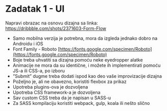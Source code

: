# Zadatak 1 - UI

Napravi obrazac na osnovu dizajna sa linka: 
https://dribbble.com/shots/2371603-Form-Flow
- Samo mobilna verzija je potrebna, mora da izgleda jednako dobro na Androidu i iOS
- Font Family - Roboto [https://fonts.google.com/specimen/Roboto](https://fonts.google.com/specimen/Roboto)  
- Boje treba uhvatiti sa dizajna pomoću neke eyedropper alatke
- Animacije ne mora da su identične, i možete ih implementirati pomoću JS-a ili CSS-a, po izboru
- ”Submit” dugme treba dodati ispod kao deo vaše improvizacije dizajna
- Poželjno je, ali ne obavezno, koristiti flexbox za prikaz
- Upotreba plugins-ova je dozvoljena
- Upotreba CSS framework-a je dozvoljena
- Sav custom CSS treba da je napisan u SASS-u
- Za SASS kompilaciju koristiti webpack, gulp, koala ili nešto slično
